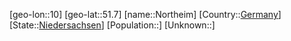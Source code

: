 ﻿---
location: [51.7,10]
type: City
tags:
- geo/City


SpocWebEntityId: 32960
isDeleted: false
confidential: public

---
[geo-lon::10]
[geo-lat::51.7]
[name::Northeim]
[Country::[Germany](geo/Continent/Europe/Germany.md)]
[State::[Niedersachsen](geo/Continent/Europe/Germany/Niedersachsen.md)]
[Population::]
[Unknown::]

